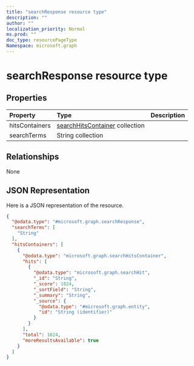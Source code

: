 ```yaml
---
title: "searchResponse resource type"
description: ""
author: ""
localization_priority: Normal
ms.prod: ""
doc_type: resourcePageType
Namespace: microsoft.graph
---
```



# searchResponse resource type



## Properties
|Property|Type|Description|
|:---|:---|:---|
|hitsContainers|[searchHitsContainer](../resources/searchHitsContainer.md) collection||
|searchTerms|String collection||

## Relationships
None

## JSON Representation
Here is a JSON representation of the resource.
<!-- {
  "blockType": "resource",
  "@odata.type": "microsoft.graph.searchResponse"
}
-->
``` json
{
  "@odata.type": "#microsoft.graph.searchResponse",
  "searchTerms": [
    "String"
  ],
  "hitsContainers": [
    {
      "@odata.type": "microsoft.graph.searchHitsContainer",
      "hits": [
        {
          "@odata.type": "microsoft.graph.searchHit",
          "_id": "String",
          "_score": 1024,
          "_sortField": "String",
          "_summary": "String",
          "_source": {
            "@odata.type": "#microsoft.graph.entity",
            "id": "String (identifier)"
          }
        }
      ],
      "total": 1024,
      "moreResultsAvailable": true
    }
  ]
}
```

